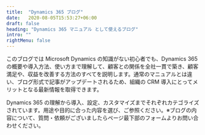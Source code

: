 ```yaml
---
title:  "Dynamics 365 ブログ"
date:   2020-08-05T15:53:27+06:00
draft: false
heading: "Dynamics 365 マニュアル として使えるブログ"
intro: ""
rightMenu: false
---
```


このブログでは Microsoft Dynamics の知識がない初心者でも、Dynamics 365 の概要や導入方法、使い方まで理解して、顧客との関係を全社一貫で築き、顧客満足や、収益を改善する方法のすべてを説明します。通常のマニュアルとは違い、ブログ形式で記事がアップデートされるため、組織の CRM 導入にとってメリットとなる最新情報を取得できます。

Dynamics 365 の理解から導入、設定、カスタマイズまでそれぞれカテゴライズされています。用途や目的に合った内容を選び、ご参照ください。※ブログの内容について、質問・依頼がございましたらページ最下部のフォームよりお問い合わせください。